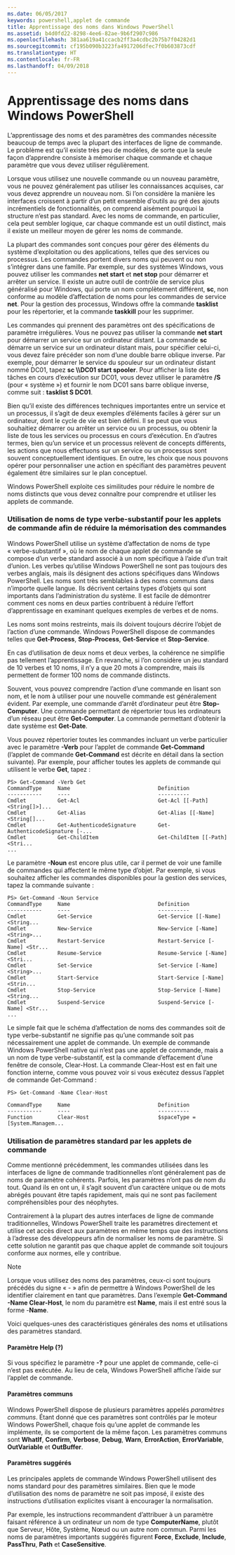 ```yaml
---
ms.date: 06/05/2017
keywords: powershell,applet de commande
title: Apprentissage des noms dans Windows PowerShell
ms.assetid: b4d0fd22-8298-4ee6-82ae-9b6f2907c986
ms.openlocfilehash: 381aa619a41ccacb2ff3a4cdbc2b75b7f04282d1
ms.sourcegitcommit: cf195b090b3223fa4917206dfec7f0b603873cdf
ms.translationtype: HT
ms.contentlocale: fr-FR
ms.lasthandoff: 04/09/2018
---
```

# <a name="learning-windows-powershell-names"></a>Apprentissage des noms dans Windows PowerShell
L’apprentissage des noms et des paramètres des commandes nécessite beaucoup de temps avec la plupart des interfaces de ligne de commande. Le problème est qu’il existe très peu de modèles, de sorte que la seule façon d’apprendre consiste à mémoriser chaque commande et chaque paramètre que vous devez utiliser régulièrement.

Lorsque vous utilisez une nouvelle commande ou un nouveau paramètre, vous ne pouvez généralement pas utiliser les connaissances acquises, car vous devez apprendre un nouveau nom. Si l’on considère la manière les interfaces croissent à partir d’un petit ensemble d’outils au gré des ajouts incrémentiels de fonctionnalités, on comprend aisément pourquoi la structure n’est pas standard. Avec les noms de commande, en particulier, cela peut sembler logique, car chaque commande est un outil distinct, mais il existe un meilleur moyen de gérer les noms de commande.

La plupart des commandes sont conçues pour gérer des éléments du système d’exploitation ou des applications, telles que des services ou processus. Les commandes portent divers noms qui peuvent ou non s’intégrer dans une famille. Par exemple, sur des systèmes Windows, vous pouvez utiliser les commandes **net start** et **net stop** pour démarrer et arrêter un service. Il existe un autre outil de contrôle de service plus généralisé pour Windows, qui porte un nom complètement différent, **sc**, non conforme au modèle d’affectation de noms pour les commandes de service **net**. Pour la gestion des processus, Windows offre la commande **tasklist** pour les répertorier, et la commande **taskkill** pour les supprimer.

Les commandes qui prennent des paramètres ont des spécifications de paramètre irrégulières. Vous ne pouvez pas utiliser la commande **net start** pour démarrer un service sur un ordinateur distant. La commande **sc** démarre un service sur un ordinateur distant mais, pour spécifier celui-ci, vous devez faire précéder son nom d’une double barre oblique inverse. Par exemple, pour démarrer le service du spouleur sur un ordinateur distant nommé DC01, tapez **sc \\\\DC01 start spooler**. Pour afficher la liste des tâches en cours d’exécution sur DC01, vous devez utiliser le paramètre **/S** (pour « système ») et fournir le nom DC01 sans barre oblique inverse, comme suit : **tasklist S DC01**.

Bien qu’il existe des différences techniques importantes entre un service et un processus, il s’agit de deux exemples d’éléments faciles à gérer sur un ordinateur, dont le cycle de vie est bien défini. Il se peut que vous souhaitiez démarrer ou arrêter un service ou un processus, ou obtenir la liste de tous les services ou processus en cours d’exécution. En d’autres termes, bien qu’un service et un processus relèvent de concepts différents, les actions que nous effectuons sur un service ou un processus sont souvent conceptuellement identiques. En outre, les choix que nous pouvons opérer pour personnaliser une action en spécifiant des paramètres peuvent également être similaires sur le plan conceptuel.

Windows PowerShell exploite ces similitudes pour réduire le nombre de noms distincts que vous devez connaître pour comprendre et utiliser les applets de commande.

### <a name="cmdlets-use-verb-noun-names-to-reduce-command-memorization"></a>Utilisation de noms de type verbe-substantif pour les applets de commande afin de réduire la mémorisation des commandes
Windows PowerShell utilise un système d’affectation de noms de type « verbe-substantif », où le nom de chaque applet de commande se compose d’un verbe standard associé à un nom spécifique à l’aide d’un trait d’union. Les verbes qu’utilise Windows PowerShell ne sont pas toujours des verbes anglais, mais ils désignent des actions spécifiques dans Windows PowerShell. Les noms sont très semblables à des noms communs dans n’importe quelle langue. Ils décrivent certains types d’objets qui sont importants dans l’administration du système. Il est facile de démontrer comment ces noms en deux parties contribuent à réduire l’effort d’apprentissage en examinant quelques exemples de verbes et de noms.

Les noms sont moins restreints, mais ils doivent toujours décrire l’objet de l’action d’une commande. Windows PowerShell dispose de commandes telles que **Get-Process**, **Stop-Process**, **Get-Service** et **Stop-Service**.

En cas d’utilisation de deux noms et deux verbes, la cohérence ne simplifie pas tellement l’apprentissage. En revanche, si l’on considère un jeu standard de 10 verbes et 10 noms, il n’y a que 20 mots à comprendre, mais ils permettent de former 100 noms de commande distincts.

Souvent, vous pouvez comprendre l’action d’une commande en lisant son nom, et le nom à utiliser pour une nouvelle commande est généralement évident. Par exemple, une commande d’arrêt d’ordinateur peut être **Stop-Computer**. Une commande permettant de répertorier tous les ordinateurs d’un réseau peut être **Get-Computer**. La commande permettant d’obtenir la date système est **Get-Date**.

Vous pouvez répertorier toutes les commandes incluant un verbe particulier avec le paramètre **-Verb** pour l’applet de commande **Get-Command** (l’applet de commande **Get-Command** est décrite en détail dans la section suivante). Par exemple, pour afficher toutes les applets de commande qui utilisent le verbe **Get**, tapez :

```
PS> Get-Command -Verb Get
CommandType     Name                            Definition
-----------     ----                            ----------
Cmdlet          Get-Acl                         Get-Acl [[-Path] <String[]>]...
Cmdlet          Get-Alias                       Get-Alias [[-Name] <String[]...
Cmdlet          Get-AuthenticodeSignature       Get-AuthenticodeSignature [-...
Cmdlet          Get-ChildItem                   Get-ChildItem [[-Path] <Stri...
...
```

Le paramètre **-Noun** est encore plus utile, car il permet de voir une famille de commandes qui affectent le même type d’objet. Par exemple, si vous souhaitez afficher les commandes disponibles pour la gestion des services, tapez la commande suivante :

```
PS> Get-Command -Noun Service
CommandType     Name                            Definition
-----------     ----                            ----------
Cmdlet          Get-Service                     Get-Service [[-Name] <String...
Cmdlet          New-Service                     New-Service [-Name] <String>...
Cmdlet          Restart-Service                 Restart-Service [-Name] <Str...
Cmdlet          Resume-Service                  Resume-Service [-Name] <Stri...
Cmdlet          Set-Service                     Set-Service [-Name] <String>...
Cmdlet          Start-Service                   Start-Service [-Name] <Strin...
Cmdlet          Stop-Service                    Stop-Service [-Name] <String...
Cmdlet          Suspend-Service                 Suspend-Service [-Name] <Str...
...
```

Le simple fait que le schéma d’affectation de noms des commandes soit de type verbe-substantif ne signifie pas qu’une commande soit pas nécessairement une applet de commande. Un exemple de commande Windows PowerShell native qui n’est pas une applet de commande, mais a un nom de type verbe-substantif, est la commande d’effacement d’une fenêtre de console, Clear-Host. La commande Clear-Host est en fait une fonction interne, comme vous pouvez voir si vous exécutez dessus l’applet de commande Get-Command :

```
PS> Get-Command -Name Clear-Host

CommandType     Name                            Definition
-----------     ----                            ----------
Function        Clear-Host                      $spaceType = [System.Managem...
```

### <a name="cmdlets-use-standard-parameters"></a>Utilisation de paramètres standard par les applets de commande
Comme mentionné précédemment, les commandes utilisées dans les interfaces de ligne de commande traditionnelles n’ont généralement pas de noms de paramètre cohérents. Parfois, les paramètres n’ont pas de nom du tout. Quand ils en ont un, il s’agit souvent d’un caractère unique ou de mots abrégés pouvant être tapés rapidement, mais qui ne sont pas facilement compréhensibles pour des néophytes.

Contrairement à la plupart des autres interfaces de ligne de commande traditionnelles, Windows PowerShell traite les paramètres directement et utilise cet accès direct aux paramètres en même temps que des instructions à l’adresse des développeurs afin de normaliser les noms de paramètre. Si cette solution ne garantit pas que chaque applet de commande soit toujours conforme aux normes, elle y contribue.

> [!NOTE]
> Lorsque vous utilisez des noms des paramètres, ceux-ci sont toujours précédés du signe « - » afin de permettre à Windows PowerShell de les identifier clairement en tant que paramètres. Dans l’exemple **Get-Command -Name Clear-Host**, le nom du paramètre est **Name**, mais il est entré sous la forme -**Name**.

Voici quelques-unes des caractéristiques générales des noms et utilisations des paramètres standard.

#### <a name="the-help-parameter-"></a>Paramètre Help (?)
Si vous spécifiez le paramètre **-?** pour une applet de commande, celle-ci n’est pas exécutée. Au lieu de cela, Windows PowerShell affiche l’aide sur l’applet de commande.

#### <a name="common-parameters"></a>Paramètres communs
Windows PowerShell dispose de plusieurs paramètres appelés *paramètres communs*. Étant donné que ces paramètres sont contrôlés par le moteur Windows PowerShell, chaque fois qu’une applet de commande les implémente, ils se comportent de la même façon. Les paramètres communs sont **WhatIf**, **Confirm**, **Verbose**, **Debug**, **Warn**, **ErrorAction**, **ErrorVariable**, **OutVariable** et **OutBuffer**.

#### <a name="suggested-parameters"></a>Paramètres suggérés
Les principales applets de commande Windows PowerShell utilisent des noms standard pour des paramètres similaires. Bien que le mode d’utilisation des noms de paramètre ne soit pas imposé, il existe des instructions d’utilisation explicites visant à encourager la normalisation.

Par exemple, les instructions recommandent d’attribuer à un paramètre faisant référence à un ordinateur un nom de type **ComputerName**, plutôt que Serveur, Hôte, Système, Nœud ou un autre nom commun. Parmi les noms de paramètres importants suggérés figurent **Force**, **Exclude**, **Include**, **PassThru**, **Path** et **CaseSensitive**.